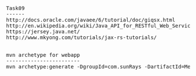 <pre>
Task09
------
http://docs.oracle.com/javaee/6/tutorial/doc/giqsx.html
http://en.wikipedia.org/wiki/Java_API_for_RESTful_Web_Services
https://jersey.java.net/
http://www.mkyong.com/tutorials/jax-rs-tutorials/


mvn archetype for webapp
------------------------
mvn archetype:generate -DgroupId=com.sunRays -DartifactId=MenuApp -DarchetypeArtifactId=maven-archetype-webapp -DinteractiveMode=false



















	
	
	
	
	
	
	
	
	
	
	
	
	
	
	
	
</pre>